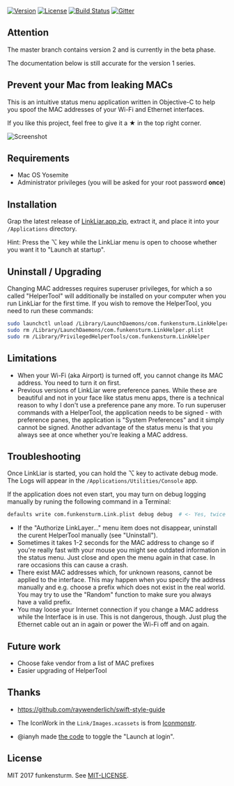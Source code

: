 [![Version](https://img.shields.io/github/release/halo/LinkLiar.svg?style=flat&label=version)](https://github.com/halo/LinkLiar/releases)
[![License](https://img.shields.io/badge/license-MIT-blue.svg?style=flat)](https://github.com/halo/LinkLiar/blob/master/LICENSE.md)
[![Build Status](https://travis-ci.org/halo/LinkLiar.svg?branch=master)](https://travis-ci.org/halo/LinkLiar)
[![Gitter](https://badges.gitter.im/Join%20Chat.svg)](https://gitter.im/halo/LinkLiar)

## Attention

The master branch contains version 2 and is currently in the beta phase.

The documentation below is still accurate for the version 1 series.

## Prevent your Mac from leaking MACs

This is an intuitive status menu application written in Objective-C to help you spoof the MAC addresses of your Wi-Fi and Ethernet interfaces.

If you like this project, feel free to give it a ★ in the top right corner.

![Screenshot](https://cdn.rawgit.com/halo/LinkLiar/master/doc/screenshot_1.1.1.png)

## Requirements

* Mac OS Yosemite
* Administrator privileges (you will be asked for your root password **once**)

## Installation

Grap the latest release of [LinkLiar.app.zip](https://github.com/halo/LinkLiar/releases/latest), extract it, and place it into your `/Applications` directory.

Hint: Press the ⌥ key while the LinkLiar menu is open to choose whether you want it to "Launch at startup".

## Uninstall / Upgrading

Changing MAC addresses requires superuser privileges, for which a so called "HelperTool" will additionally be installed on your computer when you run LinkLiar for the first time. If you wish to remove the HelperTool, you need to run these commands:

```bash
sudo launchctl unload /Library/LaunchDaemons/com.funkensturm.LinkHelper.plist
sudo rm /Library/LaunchDaemons/com.funkensturm.LinkHelper.plist
sudo rm /Library/PrivilegedHelperTools/com.funkensturm.LinkHelper
```

## Limitations

* When your Wi-Fi (aka Airport) is turned off, you cannot change its MAC address. You need to turn it on first.
* Previous versions of LinkLiar were preference panes. While these are beautiful and not in your face like status menu apps, there is a technical reason to why I don't use a preference pane any more. To run superuser commands with a HelperTool, the application needs to be signed - with preference panes, the application is "System Preferences" and it simply cannot be signed. Another advantage of the status menu is that you always see at once whether you're leaking a MAC address.

## Troubleshooting

Once LinkLiar is started, you can hold the ⌥ key to activate debug mode. The Logs will appear in the `/Applications/Utilities/Console` app.

If the application does not even start, you may turn on debug logging manually by runing the following command in a Terminal:

```bash
defaults write com.funkensturm.Link.plist debug debug  # <- Yes, twice "debug"
```

* If the "Authorize LinkLayer..." menu item does not disappear, uninstall the curent HelperTool manually (see "Uninstall").
* Sometimes it takes 1-2 seconds for the MAC address to change so if you're really fast with your mouse you might see outdated information in the status menu. Just close and open the menu again in that case. In rare occasions this can cause a crash.
* There exist MAC addresses which, for unknown reasons, cannot be applied to the interface. This may happen when you specify the address manually and e.g. choose a prefix which does not exist in the real world. You may try to use the "Random" function to make sure you always have a valid prefix.
* You may loose your Internet connection if you change a MAC address while the Interface is in use. This is not dangerous, though. Just plug the Ethernet cable out an in again or power the Wi-Fi off and on again.

## Future work

* Choose fake vendor from a list of MAC prefixes
* Easier upgrading of HelperTool

## Thanks
* https://github.com/raywenderlich/swift-style-guide

* The IconWork in the `Link/Images.xcassets` is from [Iconmonstr](http://iconmonstr.com).
* @ianyh made [the code](https://github.com/ianyh/IYLoginItem) to toggle the "Launch at login".

## License

MIT 2017 funkensturm. See [MIT-LICENSE](https://github.com/halo/LinkLiar/blob/master/LICENSE.md).
